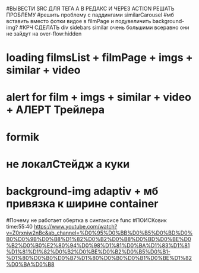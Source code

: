 #ВЫВЕСТИ SRC ДЛЯ ТЕГА A В РЕДАКС И ЧЕРЕЗ ACTION РЕШАТЬ ПРОБЛЕМУ
#решить проблему с паддингами similarCarousel
#мб вставить вместо фотки видое в filmPage и подувеличить background-img? 
#КРЧ СДЕЛАТЬ div sidebars similar очень большими всеравно они не зайдут на over-flow:hidden 
# loading filmsList + filmPage + imgs + similar + video
# alert for film + imgs + similar + video + АЛЕРТ Трейлера
# formik 
# не локалСтейдж а куки
# background-img adaptiv + мб привязка к ширине container
#Почему не работает обертка в синтаксисе func
#ПОИСКовик time:55:40 https://www.youtube.com/watch?v=Z0rxniw2nBc&ab_channel=%D0%95%D0%BB%D0%B5%D0%BD%D0%B0%D0%9B%D0%B8%D1%82%D0%B2%D0%B8%D0%BD%D0%BE%D0%B2%D0%B0%E2%80%94%D0%98%D1%81%D0%BA%D1%83%D1%81%D1%81%D1%82%D0%B2%D0%BE%D0%B2%D0%B5%D0%B1-%D1%80%D0%B0%D0%B7%D1%80%D0%B0%D0%B1%D0%BE%D1%82%D0%BA%D0%B8
